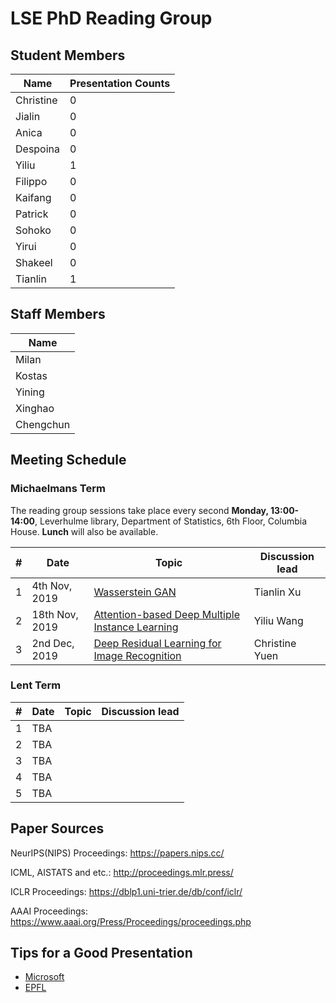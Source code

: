 # LSE PhD Reading Group

## Student Members

| Name | Presentation Counts |
|------|---------------------|
| Christine | 0 |
| Jialin | 0 |
| Anica | 0 |
|Despoina| 0 |
|Yiliu| 1 |
|Filippo| 0 |
|Kaifang| 0 |
|Patrick| 0 |
|Sohoko| 0 |
|Yirui| 0 |
|Shakeel| 0 |
|Tianlin| 1 |

## Staff Members
| Name | 
|------|
| Milan | 
| Kostas | 
| Yining |
| Xinghao | 
| Chengchun | 

## Meeting Schedule

### Michaelmans Term

The reading group sessions take place every second **Monday, 13:00-14:00**, Leverhulme library, Department of Statistics, 6th Floor, Columbia House. **Lunch** will also be available.

| # | Date                      | Topic                                                             | Discussion lead |
|---|---------------------------|-------------------------------------------------------------------|-----------------|
| 1 | 4th Nov, 2019         |  [Wasserstein GAN](https://arxiv.org/pdf/1701.07875.pdf) | Tianlin Xu |
| 2 | 18th Nov, 2019        |  [Attention-based Deep Multiple Instance Learning](https://arxiv.org/pdf/1802.04712.pdf)  | Yiliu Wang |
| 3 |  2nd Dec, 2019    |[Deep Residual Learning for Image Recognition](https://arxiv.org/pdf/1512.03385.pdf)|  Christine Yuen |


### Lent Term


| # | Date                      | Topic                                                             | Discussion lead |
|---|---------------------------|-------------------------------------------------------------------|-----------------|
| 1 | TBA         |   |   |
| 2 | TBA       |   |  |
| 3 |  TBA   |   |     |
| 4 | TBA      |    |         |
| 5 | TBA       |     |        |

## Paper Sources

NeurIPS(NIPS) Proceedings: https://papers.nips.cc/


ICML, AISTATS and etc.: http://proceedings.mlr.press/


ICLR Proceedings: https://dblp1.uni-trier.de/db/conf/iclr/


AAAI Proceedings: https://www.aaai.org/Press/Proceedings/proceedings.php

## Tips for a Good Presentation

* [Microsoft](https://www.microsoft.com/en-us/research/academic-program/give-great-research-talk/)
* [EPFL](http://ica1www.epfl.ch/PS_files/paper.htm)

 
